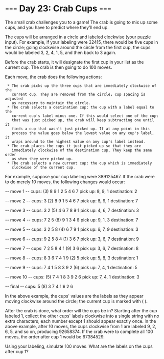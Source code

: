 # --- Day 23: Crab Cups ---

   The small crab challenges you to a game! The crab is going to mix up some
   cups, and you have to predict where they'll end up.

   The cups will be arranged in a circle and labeled clockwise (your puzzle
   input). For example, if your labeling were 32415, there would be five cups
   in the circle; going clockwise around the circle from the first cup, the
   cups would be labeled 3, 2, 4, 1, 5, and then back to 3 again.

   Before the crab starts, it will designate the first cup in your list as
   the current cup. The crab is then going to do 100 moves.

   Each move, the crab does the following actions:

     * The crab picks up the three cups that are immediately clockwise of the
       current cup. They are removed from the circle; cup spacing is adjusted
       as necessary to maintain the circle.
     * The crab selects a destination cup: the cup with a label equal to the
       current cup's label minus one. If this would select one of the cups
       that was just picked up, the crab will keep subtracting one until it
       finds a cup that wasn't just picked up. If at any point in this
       process the value goes below the lowest value on any cup's label, it
       wraps around to the highest value on any cup's label instead.
     * The crab places the cups it just picked up so that they are
       immediately clockwise of the destination cup. They keep the same order
       as when they were picked up.
     * The crab selects a new current cup: the cup which is immediately
       clockwise of the current cup.

   For example, suppose your cup labeling were 389125467. If the crab were to
   do merely 10 moves, the following changes would occur:

 -- move 1 --
 cups: (3) 8  9  1  2  5  4  6  7
 pick up: 8, 9, 1
 destination: 2

 -- move 2 --
 cups:  3 (2) 8  9  1  5  4  6  7
 pick up: 8, 9, 1
 destination: 7

 -- move 3 --
 cups:  3  2 (5) 4  6  7  8  9  1
 pick up: 4, 6, 7
 destination: 3

 -- move 4 --
 cups:  7  2  5 (8) 9  1  3  4  6
 pick up: 9, 1, 3
 destination: 7

 -- move 5 --
 cups:  3  2  5  8 (4) 6  7  9  1
 pick up: 6, 7, 9
 destination: 3

 -- move 6 --
 cups:  9  2  5  8  4 (1) 3  6  7
 pick up: 3, 6, 7
 destination: 9

 -- move 7 --
 cups:  7  2  5  8  4  1 (9) 3  6
 pick up: 3, 6, 7
 destination: 8

 -- move 8 --
 cups:  8  3  6  7  4  1  9 (2) 5
 pick up: 5, 8, 3
 destination: 1

 -- move 9 --
 cups:  7  4  1  5  8  3  9  2 (6)
 pick up: 7, 4, 1
 destination: 5

 -- move 10 --
 cups: (5) 7  4  1  8  3  9  2  6
 pick up: 7, 4, 1
 destination: 3

 -- final --
 cups:  5 (8) 3  7  4  1  9  2  6

   In the above example, the cups' values are the labels as they appear
   moving clockwise around the circle; the current cup is marked with ( ).

   After the crab is done, what order will the cups be in? Starting after the
   cup labeled 1, collect the other cups' labels clockwise into a single
   string with no extra characters; each number except 1 should appear
   exactly once. In the above example, after 10 moves, the cups clockwise
   from 1 are labeled 9, 2, 6, 5, and so on, producing 92658374. If the crab
   were to complete all 100 moves, the order after cup 1 would be 67384529.

   Using your labeling, simulate 100 moves. What are the labels on the cups
   after cup 1?

